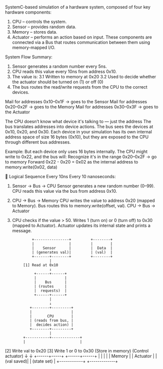SystemC-based simulation of a hardware system, composed of four key hardware components:
1. CPU – controls the system.
2. Sensor – provides random data.
3. Memory – stores data.
4. Actuator – performs an action based on input.
These components are connected via a Bus that routes communication between them using memory-mapped I/O.

System Flow Summary: 
1. Sensor generates a random number every 5ns.
2. CPU reads this value every 10ns from address 0x10.
3. The value is:
  3.1 Written to memory at 0x20
  3.2 Used to decide whether the actuator should be turned on (1) or off (0)
4. The bus routes the read/write requests from the CPU to the correct devices.

Mail for addresses 0x10–0x1F → goes to the Sensor
Mail for addresses 0x20–0x2F → goes to the Memory
Mail for addresses 0x30–0x3F → goes to the Actuator

The CPU doesn’t know what device it's talking to — just the address
The bus translates addresses into device actions. The bus sees the devices at 0x10, 0x20, and 0x30.
Each device in your simulation has its own internal address space of size 16 bytes (0x10), but they are exposed to the CPU through different bus addresses.

Example:
But each device only uses 16 bytes internally.
The CPU might write to 0x22, and the bus will:
Recognize it's in the range 0x20–0x2F → go to memory
Forward 0x22 - 0x20 = 0x02 as the internal address to memory.write(0x02, data)


🧠 Logical Sequence Every 10ns
Every 10 nanoseconds:
1. Sensor → Bus → CPU
  Sensor generates a new random number (0–99).
  CPU reads this value via the bus from address 0x10.
2. CPU → Bus → Memory
  CPU writes the value to address 0x20 (mapped to Memory).
  Bus routes this to memory.write(offset, val).
  CPU → Bus → Actuator
3. CPU checks if the value > 50.
  Writes 1 (turn on) or 0 (turn off) to 0x30 (mapped to Actuator).
  Actuator updates its internal state and prints a message.


                +----------------+         +--------+
                |                |         |        |
                |    Sensor      |         |  Data  |
                | (generates val)|         | (val)  |
                +-------+--------+         +--------+
                        |
            [1] Read at 0x10
                        ↓
                 +------+------+
                 |             |
                 |    Bus      |
                 | (routes     |
                 |  requests)  |
                 +------+------+
                        |
                        ↓
               +--------+---------+
               |                  |
               |       CPU        |
               | (reads from bus, |
               |  decides action) |
               +--------+---------+
                        |
            +-----------+-------------+
            |                         |
  [2] Write val to 0x20       [3] Write 1 or 0 to 0x30
  (Store in memory)           (Control actuator)
            ↓                         ↓
     +------+-----+            +------+------+
     |            |            |             |
     |  Memory    |            |  Actuator   |
     | (val saved)|            | (state set) |
     +------------+            +-------------+
